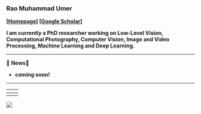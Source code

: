 ### Rao Muhammad Umer
**[[Homepage](https://raoumer.github.io/)] [[Google Scholar](https://scholar.google.com/citations?user=40fvjRgAAAAJ&hl=en)]**

**I am currently a PhD researcher working on Low-Level Vision, Computational Photography, Computer Vision, Image and Video Processing, Machine Learning and Deep Learning.**

------------

🌱 **News**🌱 
- **coming soon!**

------------

|<a href="https://github.com/RaoUmer/SRResCGAN"><img src="https://github-readme-stats-nu-ten.vercel.app/api/pin/?username=RaoUmer&repo=SRResCGAN&cache_seconds=10&theme=buefy" alt="" /></a>|<a href="https://github.com/RaoUmer/SRResCycGAN"><img src="https://github-readme-stats-nu-ten.vercel.app/api/pin/?username=RaoUmer&repo=SRResCycGAN&cache_seconds=5&theme=solarized-light" alt=""/></a>|
|:--:|:--:|
| <a href="https://github.com/RaoUmer/ISRResCNet"><img src="https://github-readme-stats-nu-ten.vercel.app/api/pin/?username=RaoUmer&repo=ISRResCNet&cache_seconds=10&theme=default" alt=""  /></a>| <a href="https://github.com/RaoUmer/dwx"><img src="https://github-readme-stats-nu-ten.vercel.app/api/pin/?username=RaoUmer&repo=dwx&cache_seconds=10&theme=default" alt=""  /></a>|<a href="https://github.com/RaoUmer/document-category-predictor"><img src="https://github-readme-stats-nu-ten.vercel.app/api/pin/?username=RaoUmer&repo=document-category-predictor&cache_seconds=10&theme=default" alt=""  /></a>|

![](https://github-readme-stats-nu-ten.vercel.app/api?username=RaoUmer&show_icons=true&hide=contribs,issues&cache_seconds=86400&theme=default)
